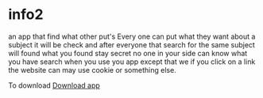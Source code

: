 # info2
an app that find what other put's
 Every one can put what they want about a subject it will be check and after everyone that search for the same subject will found
 what you found stay secret no one in your side can know what you have search when you use you app except that we if you click on a link
 the website can may use cookie or something else.
 
 To download
 <a href="https://github.com/Neo0698/info2.git">Download app</a>
